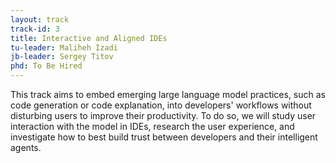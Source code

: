 ```yaml
---
layout: track
track-id: 3
title: Interactive and Aligned IDEs
tu-leader: Maliheh Izadi
jb-leader: Sergey Titov
phd: To Be Hired
---
```


This track aims to embed emerging large language model practices, such as code generation or code explanation, into developers' workflows without disturbing users to improve their productivity. To do so, we will study user interaction with the model in IDEs, research the user experience, and investigate how to best build trust between developers and their intelligent agents.
